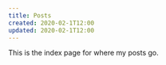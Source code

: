 ```yaml
---
title: Posts
created: 2020-02-1T12:00 
updated: 2020-02-1T12:00
---
```


This is the index page for where my posts go.
